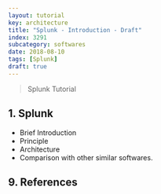 ```yaml
---
layout: tutorial
key: architecture
title: "Splunk - Introduction - Draft"
index: 3291
subcategory: softwares
date: 2018-08-10
tags: [Splunk]
draft: true
---
```


> Splunk Tutorial

## 1. Splunk
* Brief Introduction
* Principle
* Architecture
* Comparison with other similar softwares.


## 9. References
